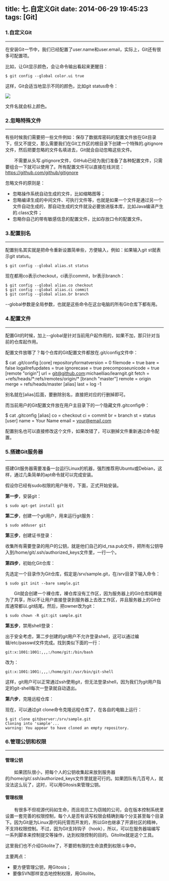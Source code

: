 title: 七.自定义Git
date: 2014-06-29 19:45:23
tags: [Git]
---

### 1.自定义Git
---
在安装Git一节中，我们已经配置了user.name和user.email，实际上，Git还有很多可配置项。

比如，让Git显示颜色，会让命令输出看起来更醒目：
```
$ git config --global color.ui true
```
这样，Git会适当地显示不同的颜色，比如git status命令：

![](http://7xq1il.com1.z0.glb.clouddn.com/mkgitColor01.png)

文件名就会标上颜色。
### 2.忽略特殊文件
---
有些时候我们需要把一些文件例如：保存了数据库密码的配置文件放在Git目录下，但又不提交，那么需要我们在Git工作区的根目录下创建一个特殊的.gitignore文件，然后把要忽略的文件名填进去，Git就会自动忽略这些文件。

　　不需要从头写.gitignore文件，GitHub已经为我们准备了各种配置文件，只需要组合一下就可以使用了。所有配置文件可以直接在线浏览：https://github.com/github/gitignore

忽略文件的原则是：

* 忽略操作系统自动生成的文件，比如缩略图等；
* 忽略编译生成的中间文件、可执行文件等，也就是如果一个文件是通过另一个文件自动生成的，那自动生成的文件就没必要放进版本库，比如Java编译产生的.class文件；
* 忽略你自己的带有敏感信息的配置文件，比如存放口令的配置文件。

### 3.配置别名
---
配置别名其实就是把命令重新设置简单些，方便输入，例如：如果输入git st就表示git status。
```
$ git config --global alias.st status
```
现在都用co表示checkout，ci表示commit，br表示branch：
```
$ git config --global alias.co checkout
$ git config --global alias.ci commit
$ git config --global alias.br branch
```
--global参数是全局参数，也就是这些命令在这台电脑的所有Git仓库下都有用。

### 4.配置文件
---
配置Git的时候，加上--global是针对当前用户起作用的，如果不加，那只针对当前的仓库起作用。

配置文件放哪了？每个仓库的Git配置文件都放在.git/config文件中：

$ cat .git/config 
[core]
    repositoryformatversion = 0
    filemode = true
    bare = false
    logallrefupdates = true
    ignorecase = true
    precomposeunicode = true
[remote "origin"]
    url = git@github.com:michaelliao/learngit.git
    fetch = +refs/heads/\*:refs/remotes/origin/\*
[branch "master"]
    remote = origin
    merge = refs/heads/master
[alias]
    last = log -1
   
别名就在[alias]后面，要删除别名，直接把对应的行删掉即可。

而当前用户的Git配置文件放在用户主目录下的一个隐藏文件.gitconfig中：

$ cat .gitconfig
[alias]
    co = checkout
    ci = commit
    br = branch
    st = status
[user]
    name = Your Name
    email = your@email.com
   
配置别名也可以直接修改这个文件，如果改错了，可以删掉文件重新通过命令配置。

### 5.搭建Git服务器
---
搭建Git服务器需要准备一台运行Linux的机器，强烈推荐用Ubuntu或Debian，这样，通过几条简单的apt命令就可以完成安装。

假设你已经有sudo权限的用户账号，下面，正式开始安装。

__第一步__，安装git：
``` 
$ sudo apt-get install git
``` 
__第二步__，创建一个git用户，用来运行git服务：
``` 
$ sudo adduser git
``` 
__第三步__，创建证书登录：

收集所有需要登录的用户的公钥，就是他们自己的id_rsa.pub文件，把所有公钥导入到/home/git/.ssh/authorized_keys文件里，一行一个。

__第四步__，初始化Git仓库：

先选定一个目录作为Git仓库，假定是/srv/sample.git，在/srv目录下输入命令：
``` 
$ sudo git init --bare sample.git
``` 
　　Git就会创建一个裸仓库，裸仓库没有工作区，因为服务器上的Git仓库纯粹是为了共享，所以不让用户直接登录到服务器上去改工作区，并且服务器上的Git仓库通常都以.git结尾。然后，把owner改为git：
``` 
$ sudo chown -R git:git sample.git
``` 
__第五步__，禁用shell登录：

出于安全考虑，第二步创建的git用户不允许登录shell，这可以通过编辑/etc/passwd文件完成。找到类似下面的一行：
``` 
git:x:1001:1001:,,,:/home/git:/bin/bash
``` 
改为：
``` 
git:x:1001:1001:,,,:/home/git:/usr/bin/git-shell
``` 
这样，git用户可以正常通过ssh使用git，但无法登录shell，因为我们为git用户指定的git-shell每次一登录就自动退出。

__第六步__，克隆远程仓库：

现在，可以通过git clone命令克隆远程仓库了，在各自的电脑上运行：
``` 
$ git clone git@server:/srv/sample.git
Cloning into 'sample'...
warning: You appear to have cloned an empty repository.
``` 
### 6.管理公钥和权限
---
#### 管理公钥
　　如果团队很小，把每个人的公钥收集起来放到服务器的/home/git/.ssh/authorized_keys文件里就是可行的。如果团队有几百号人，就没法这么玩了，这时，可以用Gitosis来管理公钥。

#### 管理权限
　　有很多不但视源代码如生命，而且视员工为窃贼的公司，会在版本控制系统里设置一套完善的权限控制，每个人是否有读写权限会精确到每个分支甚至每个目录下。因为Git是为Linux源代码托管而开发的，所以Git也继承了开源社区的精神，不支持权限控制。不过，因为Git支持钩子（hook），所以，可以在服务器端编写一系列脚本来控制提交等操作，达到权限控制的目的。Gitolite就是这个工具。

这里我们也不介绍Gitolite了，不要把有限的生命浪费到权限斗争中。

主要两点：

* 要方便管理公钥，用Gitosis；
* 要像SVN那样变态地控制权限，用Gitolite。
